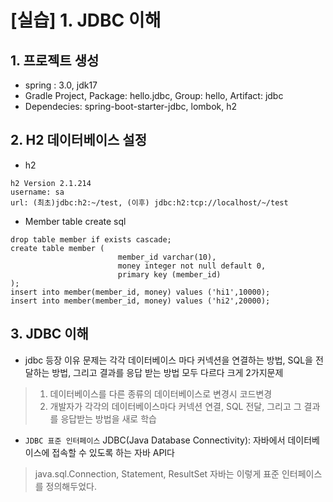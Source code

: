# [실습] 1. JDBC 이해
## 1. 프로젝트 생성
- spring : 3.0, jdk17
- Gradle Project, Package: hello.jdbc, Group: hello, Artifact: jdbc
- Dependecies: spring-boot-starter-jdbc, lombok, h2

## 2. H2 데이터베이스 설정
- h2
```
h2 Version 2.1.214
username: sa
url: (최초)jdbc:h2:~/test, (이후) jdbc:h2:tcp://localhost/~/test
```
- Member table create sql
```
drop table member if exists cascade;
create table member (
                        member_id varchar(10),
                        money integer not null default 0,
                        primary key (member_id)
);
insert into member(member_id, money) values ('hi1',10000);
insert into member(member_id, money) values ('hi2',20000);
```

## 3. JDBC 이해
- jdbc 등장 이유
문제는 각각 데이터베이스 마다 커넥션을 연결하는 방법, SQL을 전달하는 방법, 그리고 결과를 응답 받는 방법 모두 다르다
크게 2가지문제
> 1) 데이터베이스를 다른 종류의 데이터베이스로 변경시 코드변경
> 2) 개발자가 각각의 데이터베이스마다 커넥션 연결, SQL 전달, 그리고 그 결과를 응답받는 방법을 새로 학습
- `JDBC 표준 인터페이스`
JDBC(Java Database Connectivity): 자바에서 데이터베이스에 접속할 수 있도록 하는 자바 API다
> java.sql.Connection, Statement, ResultSet
> 자바는 이렇게 표준 인터페이스를 정의해두었다.
